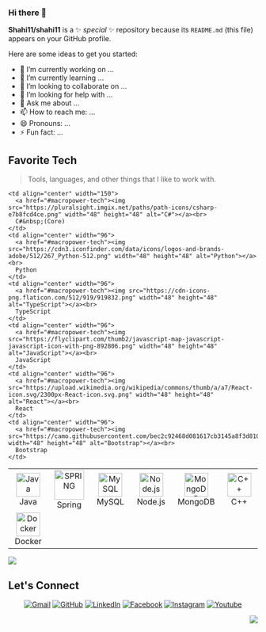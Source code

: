 ### Hi there 👋


**Shahi11/shahi11** is a ✨ _special_ ✨ repository because its `README.md` (this file) appears on your GitHub profile.

Here are some ideas to get you started:

- 🔭 I’m currently working on ...
- 🌱 I’m currently learning ...
- 👯 I’m looking to collaborate on ...
- 🤔 I’m looking for help with ...
- 💬 Ask me about ...
- 📫 How to reach me: ...
- 😄 Pronouns: ...
- ⚡ Fun fact: ...


<h2 align="left" id="macropower-tech">Favorite Tech</h2>

> Tools, languages, and other things that I like to work with.

<table>
  <tr>
    <td align="center" width="150">
      <a href="#macropower-tech"><img src="https://cdn-icons-png.flaticon.com/512/226/226777.png" width="48" height="48" alt="Java"></a><br>
      Java
    </td>
    <td align="center" width="150">
      <a href="#macropower-tech"><img src="https://image.pngaaa.com/238/5473238-middle.png" width="60" height="60" alt="SPRING"></a><br>
      Spring
    </td>
    <td align="center" width="150">
      <a href="#macropower-tech"><img src="https://cdn-icons-png.flaticon.com/512/528/528260.png" width="48" height="48" alt="MySQL"></a><br>
      MySQL
    </td>
    <td align="center" width="150">
      <a href="#macropower-tech"><img src="https://cdn.iconscout.com/icon/free/png-256/node-js-1174925.png" width="48" height="48" alt="Node.js"></a><br>
      Node.js
    </td>
    <td align="center" width="150">
      <a href="#macropower-tech"><img src="https://cdn.icon-icons.com/icons2/2415/PNG/512/mongodb_original_logo_icon_146424.png" width="48" height="48" alt="MongoDB"></a><br>
      MongoDB
    </td>	  
    <td align="center" width="150">
      <a href="#macropower-tech"><img src="https://user-images.githubusercontent.com/42747200/46140125-da084900-c26d-11e8-8ea7-c45ae6306309.png" width="48" height="48" alt="C++"></a><br>
      C++
    </td>
	  
    <td align="center" width="150">
      <a href="#macropower-tech"><img src="https://pluralsight.imgix.net/paths/path-icons/csharp-e7b8fcd4ce.png" width="48" height="48" alt="C#"></a><br>
      C#&nbsp;(Core)
    </td>
    <td align="center" width="96">
      <a href="#macropower-tech"><img src="https://cdn3.iconfinder.com/data/icons/logos-and-brands-adobe/512/267_Python-512.png" width="48" height="48" alt="Python"></a><br>
      Python
    </td>
    <td align="center" width="96">
      <a href="#macropower-tech"><img src="https://cdn-icons-png.flaticon.com/512/919/919832.png" width="48" height="48" alt="TypeScript"></a><br>
      TypeScript
    </td>
    <td align="center" width="96">
      <a href="#macropower-tech"><img src="https://flyclipart.com/thumb2/javascript-map-javascript-javascript-icon-with-png-892806.png" width="48" height="48" alt="JavaScript"></a><br>
      JavaScript
    </td>
    <td align="center" width="96">
      <a href="#macropower-tech"><img src="https://upload.wikimedia.org/wikipedia/commons/thumb/a/a7/React-icon.svg/2300px-React-icon.svg.png" width="48" height="48" alt="React"></a><br>
      React
    </td>
    <td align="center" width="96">
      <a href="#macropower-tech"><img src="https://camo.githubusercontent.com/bec2c92468d081617cb3145a8f3d8103e268bca400f6169c3a68dc66e05c971e/68747470733a2f2f76352e676574626f6f7473747261702e636f6d2f646f63732f352e302f6173736574732f6272616e642f626f6f7473747261702d6c6f676f2d736861646f772e706e67" width="48" height="48" alt="Bootstrap"></a><br>
      Bootstrap
    </td>
  </tr>
  <tr>
    <td align="center" width="96">
      <a href="#macropower-tech"><img src="https://www.docker.com/wp-content/uploads/2022/03/Moby-logo.png" width="48" height="48" alt="Docker"></a><br>
      Docker
    </td>

  </tr>
</table>


<img src="https://github-readme-stats.vercel.app/api?username=shahi11&show_icons=true&title_color=03fc90&icon_color=03fc90&text_color=03fc90&bg_color=002b19">

## Let's Connect
<p align="center">
	<a href="mailto:rahulshahi.1995@gmail.com"><img src="https://img.icons8.com/bubbles/50/000000/gmail.png" alt="Gmail"/></a>
	<a href="https://github.com/Shahi11"><img src="https://img.icons8.com/bubbles/50/000000/github.png" alt="GitHub"/></a>
	<a href="https://www.linkedin.com/in/rahul-shahi/"><img src="https://img.icons8.com/bubbles/50/000000/linkedin.png" alt="LinkedIn"/></a>
	<a href="https://www.facebook.com/rahul.shahi.1804/"><img src="https://img.icons8.com/bubbles/50/000000/facebook-new.png" alt="Facebook"/></a>
	<a href="https://instagram.com/irahulshahi"><img src="https://img.icons8.com/bubbles/50/000000/instagram.png" alt="Instagram"/></a>
	<a href="https://www.youtube.com/channel/UCVYOGhPwVY9JOwty1940XvA"><img src="https://img.icons8.com/bubbles/50/000000/youtube.png" alt="Youtube"/></a>
	
</p>

<img align="right" src="https://visitor-badge.laobi.icu/badge?page_id=shahi11">
